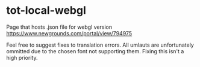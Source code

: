 # tot-local-webgl
Page that hosts .json file for webgl version
https://www.newgrounds.com/portal/view/794975

Feel free to suggest fixes to translation errors. All umlauts are unfortunately ommitted due to the chosen font not supporting them. Fixing this isn't a high priority.
